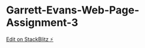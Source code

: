 # Garrett-Evans-Web-Page-Assignment-3

[Edit on StackBlitz ⚡️](https://stackblitz.com/edit/web-platform-hsehh3)